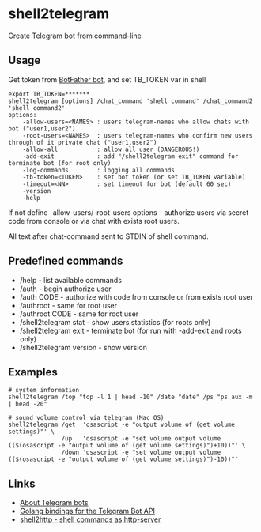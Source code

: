 shell2telegram
==============

Create Telegram bot from command-line

Usage
-----

Get token from [BotFather bot](https://telegram.me/BotFather), and set TB_TOKEN var in shell

    export TB_TOKEN=*******
    shell2telegram [options] /chat_command 'shell command' /chat_command2 'shell command2'
    options:
        -allow-users=<NAMES> : users telegram-names who allow chats with bot ("user1,user2")
        -root-users=<NAMES>  : users telegram-names who confirm new users through of it private chat ("user1,user2")
        -allow-all           : allow all user (DANGEROUS!)
        -add-exit            : add "/shell2telegram exit" command for terminate bot (for root only)
        -log-commands        : logging all commands
        -tb-token=<TOKEN>    : set bot token (or set TB_TOKEN variable)
        -timeout=<NN>        : set timeout for bot (default 60 sec)
        -version
        -help

If not define -allow-users/-root-users options - authorize users via secret code from console or via chat with exists root users.

All text after chat-command sent to STDIN of shell command.

Predefined commands
-------------------

  * /help - list available commands
  * /auth - begin authorize user
  * /auth CODE - authorize with code from console or from exists root user
  * /authroot - same for root user
  * /authroot CODE - same for root user
  * /shell2telegram stat - show users statistics (for roots only)
  * /shell2telegram exit - terminate bot (for run with -add-exit and roots only)
  * /shell2telegram version - show version

Examples
--------

    # system information
    shell2telegram /top "top -l 1 | head -10" /date "date" /ps "ps aux -m | head -20"
    
    # sound volume control via telegram (Mac OS)
    shell2telegram /get  'osascript -e "output volume of (get volume settings)"' \
                   /up   'osascript -e "set volume output volume (($(osascript -e "output volume of (get volume settings)")+10))"' \
                   /down 'osascript -e "set volume output volume (($(osascript -e "output volume of (get volume settings)")-10))"'

Links
-----

  * [About Telegram bots](https://core.telegram.org/bots)
  * [Golang bindings for the Telegram Bot API](https://github.com/Syfaro/telegram-bot-api)
  * [shell2http - shell commands as http-server](https://github.com/msoap/shell2http)
